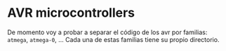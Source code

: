 # AVR microcontrollers

De momento voy a probar a separar el código de los avr por familias: `atmega`,
`atmega-0`, ... Cada una de estas familias tiene su propio directorio.


